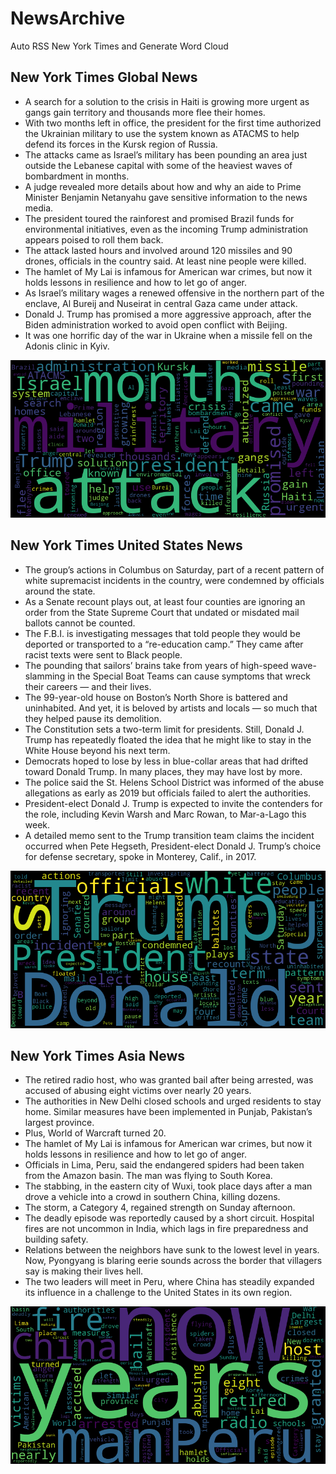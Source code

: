 # NewsArchive
Auto RSS New York Times and Generate Word Cloud

## New York Times Global News
* A search for a solution to the crisis in Haiti is growing more urgent as gangs gain territory and thousands more flee their homes.
* With two months left in office, the president for the first time authorized the Ukrainian military to use the system known as ATACMS to help defend its forces in the Kursk region of Russia.
* The attacks came as Israel’s military has been pounding an area just outside the Lebanese capital with some of the heaviest waves of bombardment in months.
* A judge revealed more details about how and why an aide to Prime Minister Benjamin Netanyahu gave sensitive information to the news media.
* The president toured the rainforest and promised Brazil funds for environmental initiatives, even as the incoming Trump administration appears poised to roll them back.
* The attack lasted hours and involved around 120 missiles and 90 drones, officials in the country said. At least nine people were killed.
* The hamlet of My Lai is infamous for American war crimes, but now it holds lessons in resilience and how to let go of anger.
* As Israel’s military wages a renewed offensive in the northern part of the enclave, Al Bureij and Nuseirat in central Gaza came under attack.
* Donald J. Trump has promised a more aggressive approach, after the Biden administration worked to avoid open conflict with Beijing.
* It was one horrific day of the war in Ukraine when a missile fell on the Adonis clinic in Kyiv.

![Global](./global.png)
## New York Times United States News
* The group’s actions in Columbus on Saturday, part of a recent pattern of white supremacist incidents in the country, were condemned by officials around the state.
* As a Senate recount plays out, at least four counties are ignoring an order from the State Supreme Court that undated or misdated mail ballots cannot be counted.
* The F.B.I. is investigating messages that told people they would be deported or transported to a “re-education camp.” They came after racist texts were sent to Black people.
* The pounding that sailors’ brains take from years of high-speed wave-slamming in the Special Boat Teams can cause symptoms that wreck their careers — and their lives.
* The 99-year-old house on Boston’s North Shore is battered and uninhabited. And yet, it is beloved by artists and locals — so much that they helped pause its demolition.
* The Constitution sets a two-term limit for presidents. Still, Donald J. Trump has repeatedly floated the idea that he might like to stay in the White House beyond his next term.
* Democrats hoped to lose by less in blue-collar areas that had drifted toward Donald Trump. In many places, they may have lost by more.
* The police said the St. Helens School District was informed of the abuse allegations as early as 2019 but officials failed to alert the authorities.
* President-elect Donald J. Trump is expected to invite the contenders for the role, including Kevin Warsh and Marc Rowan, to Mar-a-Lago this week.
* A detailed memo sent to the Trump transition team claims the incident occurred when Pete Hegseth, President-elect Donald J. Trump’s choice for defense secretary, spoke in Monterey, Calif., in 2017.

![US](./usnews.png)
## New York Times Asia News
* The retired radio host, who was granted bail after being arrested, was accused of abusing eight victims over nearly 20 years.
* The authorities in New Delhi closed schools and urged residents to stay home. Similar measures have been implemented in Punjab, Pakistan’s largest province.
* Plus, World of Warcraft turned 20.
* The hamlet of My Lai is infamous for American war crimes, but now it holds lessons in resilience and how to let go of anger.
* Officials in Lima, Peru, said the endangered spiders had been taken from the Amazon basin. The man was flying to South Korea.
* The stabbing, in the eastern city of Wuxi, took place days after a man drove a vehicle into a crowd in southern China, killing dozens.
* The storm, a Category 4, regained strength on Sunday afternoon.
* The deadly episode was reportedly caused by a short circuit. Hospital fires are not uncommon in India, which lags in fire preparedness and building safety.
* Relations between the neighbors have sunk to the lowest level in years. Now, Pyongyang is blaring eerie sounds across the border that villagers say is making their lives hell.
* The two leaders will meet in Peru, where China has steadily expanded its influence in a challenge to the United States in its own region.

![Asian](./asian.png)
